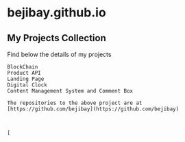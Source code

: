 # bejibay.github.io
## My Projects Collection
Find below the details of my projects
```
BlockChain                                  
Product API  
Landing Page
Digital Clock
Content Management System and Comment Box 

The repositories to the above project are at [https://github.com/bejibay](https://github.com/bejibay)


       
[
